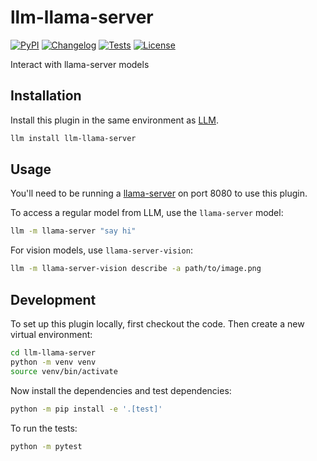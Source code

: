 # llm-llama-server

[![PyPI](https://img.shields.io/pypi/v/llm-llama-server.svg)](https://pypi.org/project/llm-llama-server/)
[![Changelog](https://img.shields.io/github/v/release/simonw/llm-llama-server?include_prereleases&label=changelog)](https://github.com/simonw/llm-llama-server/releases)
[![Tests](https://github.com/simonw/llm-llama-server/actions/workflows/test.yml/badge.svg)](https://github.com/simonw/llm-llama-server/actions/workflows/test.yml)
[![License](https://img.shields.io/badge/license-Apache%202.0-blue.svg)](https://github.com/simonw/llm-llama-server/blob/main/LICENSE)

Interact with llama-server models

## Installation

Install this plugin in the same environment as [LLM](https://llm.datasette.io/).
```bash
llm install llm-llama-server
```
## Usage

You'll need to be running a [llama-server](https://github.com/ggml-org/llama.cpp/blob/master/tools/server/README.md) on port 8080 to use this plugin.

To access a regular model from LLM, use the `llama-server` model:
```bash
llm -m llama-server "say hi"
```
For vision models, use `llama-server-vision`:
```bash
llm -m llama-server-vision describe -a path/to/image.png
```

## Development

To set up this plugin locally, first checkout the code. Then create a new virtual environment:
```bash
cd llm-llama-server
python -m venv venv
source venv/bin/activate
```
Now install the dependencies and test dependencies:
```bash
python -m pip install -e '.[test]'
```
To run the tests:
```bash
python -m pytest
```
